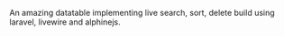 An amazing datatable implementing live search, sort, delete build using laravel, livewire and alphinejs.
